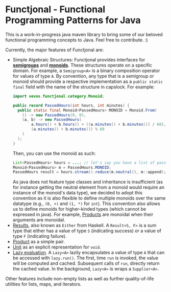 # Functjonal - Functional Programming Patterns for Java

This is a work-in-progress java maven library to bring some of our beloved functional programming concepts to Java.
Feel free to contribute. :)

Currently, the major features of Functjonal are:

- Simple Algebraic Structures: Functjonal provides interfaces for **[semigroups]()** and **[monoids]()**.
  These structures operate on a specific domain. For example, a `Semigroup<A>` is a binary composition operator for values of type `A`.
  By convention, any type that is a semigroup or monoid should provide a respective implementation as a `public static final` field with the name of the structure in capslock. For example:
  ```java
  import vevos.functjonal.category.Monoid;
  
  public record PassedHours(int hours, int minutes) {
    public static final Monoid<PassedHours> MONOID = Monoid.From(
      () -> new PassedHours(0, 0),
      (a, b) -> new PassedHours(
          a.hours() + b.hours() + ((a.minutes() + b.minutes()) / 60),
          (a.minutes() + b.minutes()) % 60
      )
    );
  }
  ```
  Then, you can use the monoid as such:
  ```java
  List<PassedHours> hours = ...; // let's say you have a list of passed hours
  Monoid<PassedHours> m = PassedHours.MONOID;
  PassedHours result = hours.stream().reduce(m.neutral(), m::append);
  ```
  As java does not feature type classes and inheritance is insufficient (as for instance getting the neutral element from a monoid would require an instance of the monoid's data type), we decided to adopt this convention as it is also flexible to define multiple monoids over the same datatype (e.g., `(0, +)` and `(1, *)` for `int`).
  This convention also allows us to define monoids for higher-kinded types (which cannot be expressed in java). For example, [Products](src/main/java/vevos/functjonal/Product.java) are monoidal when their arguments are monoidal.
- [Results](src/main/java/vevos/functjonal/Result.java), also known as `Either` from Haskell. A `Result<S, F>` is a sum type that either has a value of type `S` (indicating success) or a value of type `F` (indicating failure).
- [Product](src/main/java/vevos/functjonal/Product.java) as a simple pair.
- [Unit](src/main/java/vevos/functjonal/Unit.java) as an explicit representation for `void`.
- [Lazy evaluation](src/main/java/vevos/functjonal/Lazy.java).  A `Lazy<A>` lazily encapsulates a value of type `A` that can be accessed with `lazy.run()`. The first, time `run` is invoked, the value will be computed and cached. Subsequent calls of `run`, directly return the cached value. In the background, `Lazy<A>` is wraps a `Supplier<A>`.

Other features include non-empty lists as well as further quality-of-life utilities for lists, maps, and iterators.
